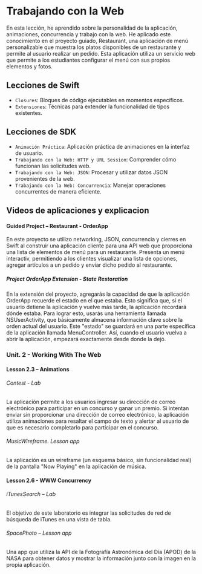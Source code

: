 # Trabajando con la Web

En esta lección, he aprendido sobre la personalidad de la aplicación, animaciones, concurrencia y trabajo con la web. He aplicado este conocimiento en el proyecto guiado, Restaurant, una aplicación de menú personalizable que muestra los platos disponibles de un restaurante y permite al usuario realizar un pedido. Esta aplicación utiliza un servicio web que permite a los estudiantes configurar el menú con sus propios elementos y fotos.

## Lecciones de Swift
- `Closures`: Bloques de código ejecutables en momentos específicos.
- `Extensiones`: Técnicas para extender la funcionalidad de tipos existentes.

## Lecciones de SDK
- `Animación Práctica`: Aplicación práctica de animaciones en la interfaz de usuario.
- `Trabajando con la Web: HTTP y URL Session`: Comprender cómo funcionan las solicitudes web.
- `Trabajando con la Web: JSON`: Procesar y utilizar datos JSON provenientes de la web.
- `Trabajando con la Web: Concurrencia`: Manejar operaciones concurrentes de manera eficiente.

## Videos de aplicaciones y explicacion

#### Guided Project – Restaurant - OrderApp

En este proyecto se utilizo networking, JSON, concurrencia y cierres en Swift al construir una aplicación cliente para una API web que proporciona una lista de elementos de menú para un restaurante. Presenta un menú interactiv, permitiendo a los clientes visualizar una lista de opciones, agregar artículos a un pedido y enviar dicho pedido al restaurante.

##### Project OrderApp Extension - State Restoration

En la extensión del proyecto, agregarás la capacidad de que la aplicación OrderApp recuerde el estado en el que estaba. Esto significa que, si el usuario detiene la aplicación y vuelve más tarde, la aplicación recordará dónde estaba. Para lograr esto, usarás una herramienta llamada NSUserActivity, que básicamente almacena información clave sobre la orden actual del usuario. Este "estado" se guardará en una parte específica de la aplicación llamada MenuController. Así, cuando el usuario vuelva a abrir la aplicación, empezará exactamente desde donde la dejó.

### Unit. 2 - Working With The Web

#### Lesson 2.3 – Animations

###### Contest - Lab

La aplicación permite a los usuarios ingresar su dirección de correo electrónico para participar en un concurso y ganar un premio. Si intentan enviar sin proporcionar una dirección de correo electrónico, la aplicación utiliza animaciones para resaltar el campo de texto y alertar al usuario de que es necesario completarlo para participar en el concurso.

###### MusicWireframe. Lesson app

La aplicación es un wireframe (un esquema básico, sin funcionalidad real) de la pantalla "Now Playing" en la aplicación de música.

#### Lesson 2.6 - WWW Concurrency

###### iTunesSearch – Lab

El objetivo de este laboratorio es integrar las solicitudes de red de búsqueda de iTunes en una vista de tabla.

###### SpacePhoto – Lesson app

Una app que utiliza la API de la Fotografía Astronómica del Día (APOD) de la NASA para obtener datos y mostrar la información junto con la imagen en la propia aplicación.


